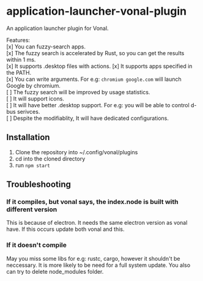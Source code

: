 # application-launcher-vonal-plugin
An application launcher plugin for Vonal.

Features:  
[x] You can fuzzy-search apps.   
[x] The fuzzy search is accelerated by Rust, so you can get the results within 1 ms.  
[x] It supports .desktop files with actions.
[x] It supports apps specified in the PATH.  
[x] You can write arguments. For e.g: `chromium google.com` will launch Google by chromium.  
[ ] The fuzzy search will be improved by usage statistics.  
[ ] It will support icons.  
[ ] It will have better .desktop support. For e.g: you will be able to control d-bus serivces.  
[ ] Despite the modifiablity, It will have dedicated configurations.   

## Installation

1. Clone the repository into ~/.config/vonal/plugins
2. cd into the cloned directory
3. run `npm start`

## Troubleshooting

### If it compiles, but vonal says, the index.node is built with different version

This is because of electron. It needs the same electron version as vonal have. If this occurs update both vonal and this. 

### If it doesn't compile

May you miss some libs for e.g: rustc, cargo, however it shouldn't be neccessary. It is more likely to be need for a full system update. You also can try to delete node_modules folder.
